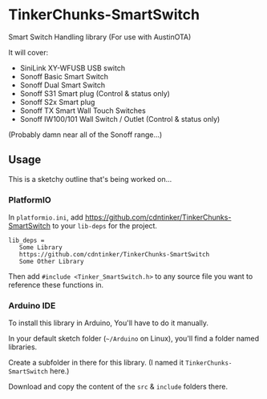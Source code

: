 # TinkerChunks-SmartSwitch

Smart Switch Handling library (For use with AustinOTA)

It will cover:
* SiniLink XY-WFUSB USB switch
* Sonoff Basic Smart Switch
* Sonoff Dual Smart Switch
* Sonoff S31 Smart plug (Control & status only)
* Sonoff S2x Smart plug
* Sonoff TX Smart Wall Touch Switches
* Sonoff IW100/101 Wall Switch / Outlet (Control & status only)

(Probably damn near all of the Sonoff range...)

## Usage

This is a sketchy outline that's being worked on...

### PlatformIO
In `platformio.ini`, add https://github.com/cdntinker/TinkerChunks-SmartSwitch to your `lib-deps` for the project.

```
lib_deps =
   Some Library
   https://github.com/cdntinker/TinkerChunks-SmartSwitch
   Some Other Library
```

Then add `#include <Tinker_SmartSwitch.h>` to any source file you want to reference these functions in.

### Arduino IDE
To install this library in Arduino, You'll have to do it manually.

In your default sketch folder (`~/Arduino` on Linux), you'll find a folder named libraries.

Create a subfolder in there for this library.  (I named it `TinkerChunks-SmartSwitch` here.)

Download and copy the content of the `src` & `include` folders there.
